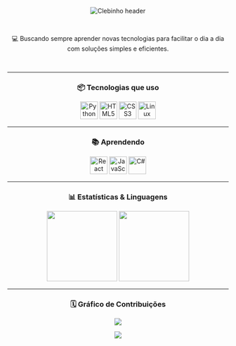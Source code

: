 <div align="center">

<p>
  <img src="https://capsule-render.vercel.app/api?type=waving&color=000000&height=200&section=header&text=Cledson&fontSize=40&fontColor=ffffff&animation=twinkling&fontAlignY=30&desc=%20%20%20Estudante%20%20%20&descAlignY=50&descSize=18" alt="Clebinho header"/>
</p>

<br/>

<p>
  💻 Buscando sempre aprender novas tecnologias para facilitar o dia a dia com soluções simples e eficientes. <br/>
</p>

<br/>

---

### 📦 Tecnologias que uso

<p>
  <img src="https://cdn.jsdelivr.net/gh/devicons/devicon/icons/python/python-original.svg" height="40" alt="Python"/>
  <img src="https://cdn.jsdelivr.net/gh/devicons/devicon/icons/html5/html5-original.svg" height="40" alt="HTML5"/>
  <img src="https://cdn.jsdelivr.net/gh/devicons/devicon/icons/css3/css3-original.svg" height="40" alt="CSS3"/>
  <img src="https://cdn.jsdelivr.net/gh/devicons/devicon/icons/linux/linux-original.svg" height="40" alt="Linux"/>
</p>

---

### 📚 Aprendendo

<p>
  <img src="https://cdn.jsdelivr.net/gh/devicons/devicon/icons/react/react-original.svg" height="40" alt="React"/>
  <img src="https://cdn.jsdelivr.net/gh/devicons/devicon/icons/javascript/javascript-original.svg" height="40" alt="JavaScript"/>
  <img src="https://cdn.jsdelivr.net/gh/devicons/devicon/icons/csharp/csharp-original.svg" height="40" alt="C#"/>
</p>

---

### 📊 Estatísticas & Linguagens

<p align="center">
  <img src="https://github-readme-stats.vercel.app/api?username=Clebin0&show_icons=true&include_all_commits=true&theme=dark&bg_color=000000&rank_icon=default" height="160"/>
  <img src="https://github-readme-stats.vercel.app/api/top-langs/?username=Clebin0&hide_progress=true&theme=dark&bg_color=000000" height="160"/>
</p>

---

### 🗓️ Gráfico de Contribuições

<p>
  <img src="https://github-readme-activity-graph.vercel.app/graph?username=Clebin0&theme=github-compact&hide_border=true&bg_color=000000"/>
</p>

<p>
  <img src="https://capsule-render.vercel.app/api?type=waving&color=000000&height=120&section=footer"/>
</p>

</div>
